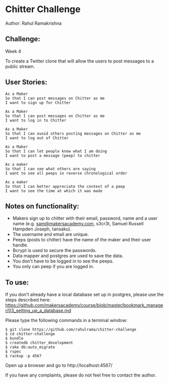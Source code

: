 Chitter Challenge
=================

Author: Rahul Ramakrishna

Challenge:
---------
Week 4

To create a Twitter clone that will allow the users to post messages to a public stream.

User Stories:
------------

```
As a Maker
So that I can post messages on Chitter as me
I want to sign up for Chitter

As a Maker
So that I can post messages on Chitter as me
I want to log in to Chitter

As a Maker
So that I can avoid others posting messages on Chitter as me
I want to log out of Chitter

As a Maker
So that I can let people know what I am doing  
I want to post a message (peep) to chitter

As a maker
So that I can see what others are saying  
I want to see all peeps in reverse chronological order

As a maker
So that I can better appreciate the context of a peep
I want to see the time at which it was made
```

Notes on functionality:
----------------------

* Makers sign up to chitter with their email, password, name and a user name (e.g. sam@makersacademy.com, s3cr3t, Samuel Russell Hampden Joseph, tansaku).
* The username and email are unique.
* Peeps (posts to chitter) have the name of the maker and their user handle.
* Bcrypt is used to secure the passwords.
* Data mapper and postgres are used to save the data.
* You don't have to be logged in to see the peeps.
* You only can peep if you are logged in.

To use:
------

If you don't already have a local database set up in postgres, please use the steps described here:
https://github.com/makersacademy/course/blob/master/bookmark_manager/03_setting_up_a_database.md

Please type the following commands in a terminal window:

```
$ git clone https://github.com/rahulrama/chitter-challenge
$ cd chitter-challenge
$ bundle
$ createdb chitter_development
$ rake db:auto_migrate
$ rspec
$ rackup -p 4567
```

Open up a browser and go to http://localhost:4567/

If you have any complaints, please do not feel free to contact the author.
